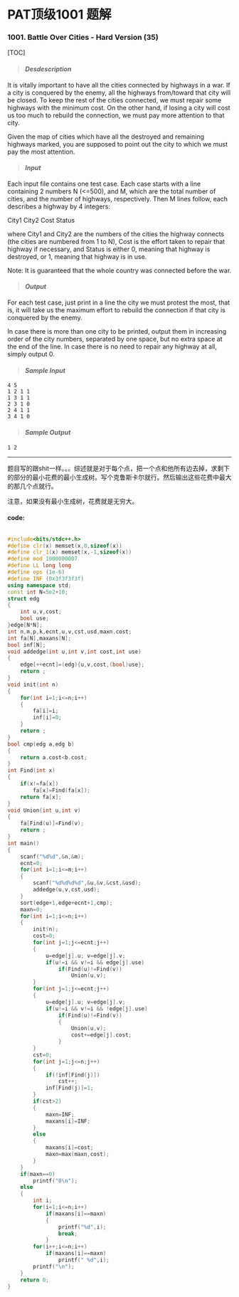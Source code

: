 # **PAT顶级1001 题解**
### **1001. Battle Over Cities - Hard Version (35)**

[TOC]

> #### *Desdescription*

It is vitally important to have all the cities connected by highways in a war. If a city is conquered by the enemy, all the highways from/toward that city will be closed. To keep the rest of the cities connected, we must repair some highways with the minimum cost. On the other hand, if losing a city will cost us too much to rebuild the connection, we must pay more attention to that city.

Given the map of cities which have all the destroyed and remaining highways marked, you are supposed to point out the city to which we must pay the most attention.

> #### *Input*

Each input file contains one test case. Each case starts with a line containing 2 numbers N (<=500), and M, which are the total number of cities, and the number of highways, respectively. Then M lines follow, each describes a highway by 4 integers:

City1 City2 Cost Status

where City1 and City2 are the numbers of the cities the highway connects (the cities are numbered from 1 to N), Cost is the effort taken to repair that highway if necessary, and Status is either 0, meaning that highway is destroyed, or 1, meaning that highway is in use.

Note: It is guaranteed that the whole country was connected before the war.

>  #### *Output*

For each test case, just print in a line the city we must protest the most, that is, it will take us the maximum effort to rebuild the connection if that city is conquered by the enemy.

In case there is more than one city to be printed, output them in increasing order of the city numbers, separated by one space, but no extra space at the end of the line. In case there is no need to repair any highway at all, simply output 0.

> #### *Sample Input*
```
4 5
1 2 1 1
1 3 1 1
2 3 1 0
2 4 1 1
3 4 1 0
```
> #### *Sample Output*
```
1 2
```

___

题目写的跟shit一样。。。综述就是对于每个点，把一个点和他所有边去掉，求剩下的部分的最小花费的最小生成树。写个克鲁斯卡尔就行。然后输出这些花费中最大的那几个点就行。

注意，如果没有最小生成树，花费就是无穷大。


#### **code:**
 ```c++

 #include<bits/stdc++.h>
 #define clr(x) memset(x,0,sizeof(x))
 #define clr_1(x) memset(x,-1,sizeof(x))
 #define mod 1000000007
 #define LL long long
 #define eps (1e-6)
 #define INF (0x3f3f3f3f)
 using namespace std;
 const int N=5e2+10;
 struct edg
 {
     int u,v,cost;
     bool use;
 }edge[N*N];
 int n,m,p,k,ecnt,u,v,cst,usd,maxn,cost;
 int fa[N],maxans[N];
 bool inf[N];
 void addedge(int u,int v,int cost,int use)
 {
     edge[++ecnt]=(edg){u,v,cost,(bool)use};
     return ;
 }
 void init(int n)
 {
     for(int i=1;i<=n;i++)
     {
         fa[i]=i;
         inf[i]=0;
     }
     return ;
 }
 bool cmp(edg a,edg b)
 {
     return a.cost<b.cost;
 }
 int Find(int x)
 {
     if(x!=fa[x])
         fa[x]=Find(fa[x]);
     return fa[x];
 }
 void Union(int u,int v)
 {
     fa[Find(u)]=Find(v);
     return ;
 }
 int main()
 {
     scanf("%d%d",&n,&m);
     ecnt=0;
     for(int i=1;i<=m;i++)
     {
         scanf("%d%d%d%d",&u,&v,&cst,&usd);
         addedge(u,v,cst,usd);
     }
     sort(edge+1,edge+ecnt+1,cmp);
     maxn=0;
     for(int i=1;i<=n;i++)
     {
         init(n);
         cost=0;
         for(int j=1;j<=ecnt;j++)
         {
             u=edge[j].u; v=edge[j].v;
             if(u!=i && v!=i && edge[j].use)
                 if(Find(u)!=Find(v))
                     Union(u,v);
         }
         for(int j=1;j<=ecnt;j++)
         {
             u=edge[j].u; v=edge[j].v;
             if(u!=i && v!=i && !edge[j].use)
                 if(Find(u)!=Find(v))
                 {
                     Union(u,v);
                     cost+=edge[j].cost;
                 }
         }
         cst=0;
         for(int j=1;j<=n;j++)
         {
             if(!inf[Find(j)])
                 cst++;
             inf[Find(j)]=1;
         }
         if(cst>2)
         {
             maxn=INF;
             maxans[i]=INF;
         }
         else
         {
             maxans[i]=cost;
             maxn=max(maxn,cost);
         }
     }
     if(maxn==0)
         printf("0\n");
     else
     {
         int i;
         for(i=1;i<=n;i++)
             if(maxans[i]==maxn)
             {
                 printf("%d",i);
                 break;
             }
         for(i++;i<=n;i++)
             if(maxans[i]==maxn)
                 printf(" %d",i);
         printf("\n");
     }
     return 0;
 }

```
